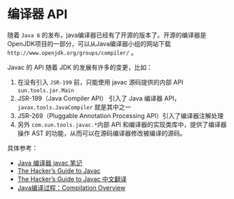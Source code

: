 #  编译器 API

随着 `Java 6` 的发布，java编译器已经有了开源的版本了。开源的编译器是OpenJDK项目的一部分，可以从Java编译器小组的网站下载 `http://www.openjdk.org/groups/compiler/` 。


Javac 的 API 随着 JDK 的发展有许多的变更，比如：

1. 在没有引入 `JSR-199` 前，只能使用 javac 源码提供的内部 API `sun.tools.jar.Main`
2. JSR-199（Java Compiler API） 引入了 Java 编译器 API，`javax.tools.JavaCompiler` 就是其中之一
3. JSR-269（Pluggable Annotation Processing API）引入了编译器注解处理
4. 另外 `com.sun.tools.javac.*`内部 API 和编译器的实现类库中，提供了编译器操作 AST 的功能，从而可以在源码编译器修改被编译的源码。


具体参考：

- [Java 编译器 javac 笔记](http://nullwy.me/2017/04/javac-api/)
- [The Hacker’s Guide to Javac](chrome-extension://oemmndcbldboiebfnladdacbdfmadadm/http://scg.unibe.ch/archive/projects/Erni08b.pdf)
- [The Hacker’s Guide to Javac 中文翻译](https://my.oschina.net/superpdm/blog/129715)
- [Java编译过程：Compilation Overview](http://openjdk.java.net/groups/compiler/doc/compilation-overview/index.html)

